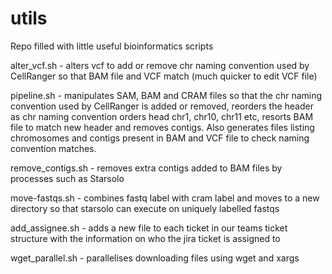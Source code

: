 # utils
Repo filled with little useful bioinformatics scripts

alter_vcf.sh - alters vcf to add or remove chr naming convention used by CellRanger so that BAM file and VCF match (much quicker to edit VCF file)

pipeline.sh - manipulates SAM, BAM and CRAM files so that the chr naming convention used by CellRanger is added or removed, reorders the header as chr naming convention orders head chr1, chr10, chr11 etc, resorts BAM file to match new header and removes contigs. Also generates files listing chromosomes and contigs present in BAM and VCF file to check naming convention matches.

remove_contigs.sh - removes extra contigs added to BAM files by processes such as Starsolo 

move-fastqs.sh - combines fastq label with cram label and moves to a new directory so that starsolo can execute on uniquely labelled fastqs

add_assignee.sh - adds a new file to each ticket in our teams ticket structure with the information on who the jira ticket is assigned to

wget_parallel.sh - parallelises downloading files using wget and xargs
